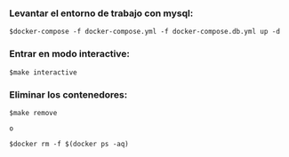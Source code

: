 
### **Levantar el entorno de trabajo con mysql:**
```
$docker-compose -f docker-compose.yml -f docker-compose.db.yml up -d
```

### **Entrar en modo interactive:**
```
$make interactive
```

### **Eliminar los contenedores:**
```
$make remove

o

$docker rm -f $(docker ps -aq)
```

